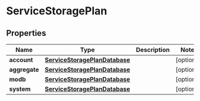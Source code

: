 

# ServiceStoragePlan

## Properties

Name | Type | Description | Notes
------------ | ------------- | ------------- | -------------
**account** | [**ServiceStoragePlanDatabase**](ServiceStoragePlanDatabase.md) |  |  [optional]
**aggregate** | [**ServiceStoragePlanDatabase**](ServiceStoragePlanDatabase.md) |  |  [optional]
**modb** | [**ServiceStoragePlanDatabase**](ServiceStoragePlanDatabase.md) |  |  [optional]
**system** | [**ServiceStoragePlanDatabase**](ServiceStoragePlanDatabase.md) |  |  [optional]




